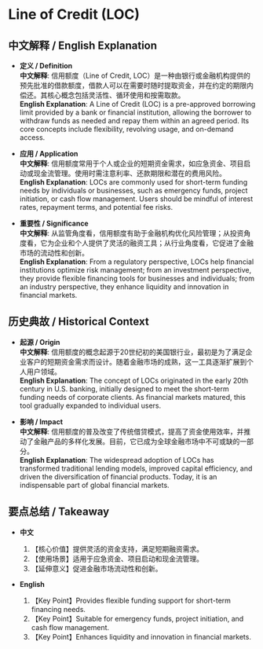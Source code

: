 # Line of Credit (LOC)

## 中文解释 / English Explanation

* **定义 / Definition**  
  **中文解释**: 信用额度（Line of Credit, LOC）是一种由银行或金融机构提供的预先批准的借款额度，借款人可以在需要时随时提取资金，并在约定的期限内偿还。其核心概念包括灵活性、循环使用和按需取款。  
  **English Explanation**: A Line of Credit (LOC) is a pre-approved borrowing limit provided by a bank or financial institution, allowing the borrower to withdraw funds as needed and repay them within an agreed period. Its core concepts include flexibility, revolving usage, and on-demand access.

* **应用 / Application**  
  **中文解释**: 信用额度常用于个人或企业的短期资金需求，如应急资金、项目启动或现金流管理。使用时需注意利率、还款期限和潜在的费用风险。  
  **English Explanation**: LOCs are commonly used for short-term funding needs by individuals or businesses, such as emergency funds, project initiation, or cash flow management. Users should be mindful of interest rates, repayment terms, and potential fee risks.

* **重要性 / Significance**  
  **中文解释**: 从监管角度看，信用额度有助于金融机构优化风险管理；从投资角度看，它为企业和个人提供了灵活的融资工具；从行业角度看，它促进了金融市场的流动性和创新。  
  **English Explanation**: From a regulatory perspective, LOCs help financial institutions optimize risk management; from an investment perspective, they provide flexible financing tools for businesses and individuals; from an industry perspective, they enhance liquidity and innovation in financial markets.

## 历史典故 / Historical Context

* **起源 / Origin**  
  **中文解释**: 信用额度的概念起源于20世纪初的美国银行业，最初是为了满足企业客户的短期资金需求而设计。随着金融市场的成熟，这一工具逐渐扩展到个人用户领域。  
  **English Explanation**: The concept of LOCs originated in the early 20th century in U.S. banking, initially designed to meet the short-term funding needs of corporate clients. As financial markets matured, this tool gradually expanded to individual users.

* **影响 / Impact**  
  **中文解释**: 信用额度的普及改变了传统借贷模式，提高了资金使用效率，并推动了金融产品的多样化发展。目前，它已成为全球金融市场中不可或缺的一部分。  
  **English Explanation**: The widespread adoption of LOCs has transformed traditional lending models, improved capital efficiency, and driven the diversification of financial products. Today, it is an indispensable part of global financial markets.

## 要点总结 / Takeaway

* **中文**  
  1. 【核心价值】提供灵活的资金支持，满足短期融资需求。  
  2. 【使用场景】适用于应急资金、项目启动和现金流管理。  
  3. 【延伸意义】促进金融市场流动性和创新。

* **English**  
  1. 【Key Point】Provides flexible funding support for short-term financing needs.  
  2. 【Key Point】Suitable for emergency funds, project initiation, and cash flow management.  
  3. 【Key Point】Enhances liquidity and innovation in financial markets.